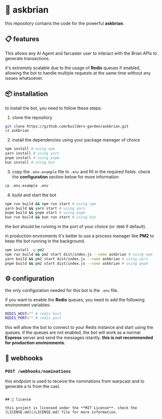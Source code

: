 # 🤖 askbrian

this repository contains the code for the powerful **askbrian**.

## 📋 features

This allows any AI Agent and farcaster user to interact with the Brian APIs to generate transactions.

it's extremely scalable due to the usage of **Redis** queues if enabled, allowing the bot to handle multiple requests at the same time without any issues whatsoever.

## 📦 installation

to install the bot, you need to follow these steps:

1. clone the repository

```bash
git clone https://github.com/builders-garden/askbrian.git
cd askbrian
```

2. install the dependencies using your package manager of choice

```bash
npm install # using npm
yarn install # using yarn
pnpm install # using pnpm
bun install # using bun
```

3. copy the `.env.example` file to `.env` and fill in the required fields. check the **configuration** section below for more information

```bash
cp .env.example .env
```

4. build and start the bot

```bash
npm run build && npm run start # using npm
yarn build && yarn start # using yarn
pnpm build && pnpm start # using pnpm
bun run build && bun run start # using bun
```

the bot should be running in the port of your choice (or `3000` if default).

in production enviroments it's better to use a process manager like **PM2** to keep the bot running in the background.

```bash
npm install -g pm2
npm run build && pm2 start dist/index.js --name askbrian # using npm
yarn build && pm2 start dist/index.js --name askbrian # using yarn
pnpm build && pm2 start dist/index.js --name askbrian # using pnpm
```

## ⚙️ configuration

the only configuration needed for this bot is the `.env` file. 

if you want to enable the **Redis** queues, you need to add the following environment variables:

```bash
REDIS_HOST="" # redis host
REDIS_PORT="" # redis port
```

this will allow the bot to connect to your Redis instance and start using the queues. if the queues are not enabled, the bot will work as a normal **Express** server and send the messages istantly. **this is not recommended for production environments**.

## 📡 webhooks

### `POST /webhooks/nominations`

this endpoint is used to receive the nominations from warpcast and to generate a tx from the cast.

```

## 📝 license

this project is licensed under the **MIT License**. check the [LICENSE.md](/LICENSE.md) file for more information.
